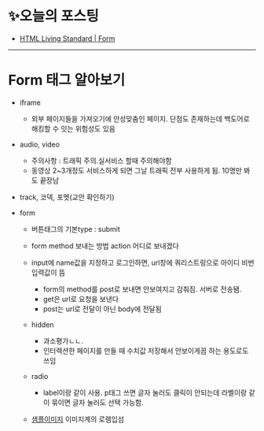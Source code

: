 # ✨오늘의 포스팅
- [HTML Living Standard | Form](https://ryungom.tistory.com/79)

---

# Form 태그 알아보기
-   iframe
    -   외부 페이지들을 가져오기에 안성맞춤인 페이지. 단점도 존재하는데 백도어로 해킹할 수 잇는 위험성도 있음
-   audio, video
    -   주의사항 : 트래픽 주의.실서비스 할때 주의해야함
    -   동영상 2~3개정도 서비스하게 되면 그날 트래픽 전부 사용하게 됨. 10명만 봐도 끝장남
-   track, 코덱, 포멧(교안 확인하기)
-   form
    
    -   버튼태그의 기본type : submit
    -   form method 보내는 방법 action 어디로 보내겠다
    -   input에 name값을 지정하고 로그인하면, url창에 쿼리스트링으로 아이디 비번 입력값이 뜸
        -   form의 method를 post로 보내면 안보여지고 감춰짐. 서버로 전송됌.
        -   get은 url로 요청을 보낸다
        -   post는 url로 전달이 아닌 body에 전달됨
    -   hidden
        -   과소평가ㄴㄴ.
        - 인터렉션한 페이지를 만들 때 수치값 저장해서 안보이게끔 하는 용도로도 쓰임

    -   radio
        -   label이랑 같이 사용. p태그 쓰면 글자 눌러도 클릭이 안되는데 라벨이랑 같이 묶이면 글자 눌러도 선택 가능함.
    -   [샘플이미지](https://via.placeholder.com/640x400) 이미지계의 로렘입섬